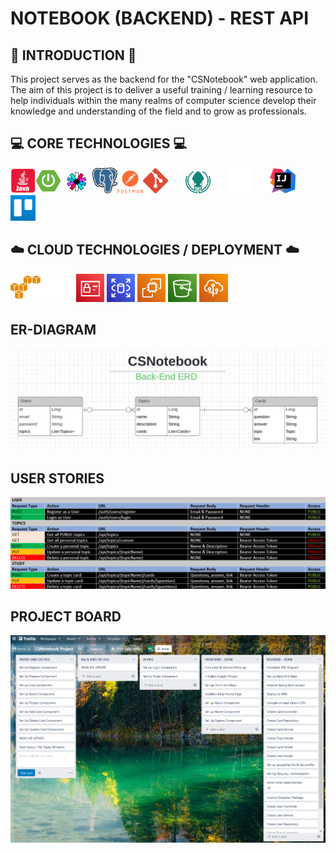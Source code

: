 # NOTEBOOK (BACKEND) - REST API

## :book: INTRODUCTION :book:
This project serves as the backend for the "CSNotebook" web application. The aim of this project is to deliver a useful training / learning resource to help individuals within the many realms of computer science develop their knowledge and understanding of the field and to grow as professionals. 

## :computer: CORE TECHNOLOGIES :computer:

<img src="img/java_red.png" alt="java logo" width="8%"><img src="img/sboot.png" alt="spring boot logo" width="8%"><img src="img/jwt.png" alt="jwt logo" width="10%"><img src="img/pg.png" alt="pg logo" width="8%"><img src="img/post.png" alt="post logo" width="8%"><img src="img/git.png" alt="git logo" width="8%">&nbsp;&nbsp;&nbsp;&nbsp;&nbsp;&nbsp;&nbsp;<img src="img/gitkrak.png" alt="gitkraken logo" width="8%">&nbsp;&nbsp;&nbsp;&nbsp;&nbsp;&nbsp;&nbsp;<img src="img/gh.png" alt="github logo" width="8%">&nbsp;&nbsp;&nbsp;&nbsp;&nbsp;&nbsp;&nbsp;<img src="img/intellij.png" alt="intellij logo" width="8%">&nbsp;&nbsp;&nbsp;&nbsp;&nbsp;&nbsp;&nbsp;<img src="img/trello.jpg" alt="trello logo" width="8%">  

## :cloud: CLOUD TECHNOLOGIES / DEPLOYMENT :cloud:

<img src="img/aws1.png" alt="aws logo" width="20%">&nbsp;<img src="img/iam.png" alt="iam logo" width="8.925%">&nbsp;<img src="img/rds.png" alt="red logo" width="9%">&nbsp;<img src="img/ec2.png" alt="ec2 logo" width="9%">&nbsp;<img src="img/s3.png" alt="s3 logo" width="9%">&nbsp;<img src="img/ebs.png" alt="elastic bean stalk" width="9.23%">



## ER-DIAGRAM
<img src="img/erd.png" alt="ERD">

## USER STORIES
<img src="img/endpoints.png" alt="user stories">

## PROJECT BOARD
<img src="img/trello.png" alt="kanban board">

